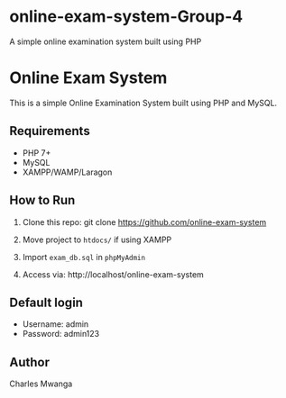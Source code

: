 # online-exam-system-Group-4
A simple online examination system built using PHP
# Online Exam System

This is a simple Online Examination System built using PHP and MySQL.

## Requirements
- PHP 7+
- MySQL
- XAMPP/WAMP/Laragon

## How to Run

1. Clone this repo:
   git clone https://github.com/online-exam-system

2. Move project to `htdocs/` if using XAMPP

3. Import `exam_db.sql` in `phpMyAdmin`

4. Access via:
   http://localhost/online-exam-system

## Default login
- Username: admin
- Password: admin123

## Author
Charles Mwanga

